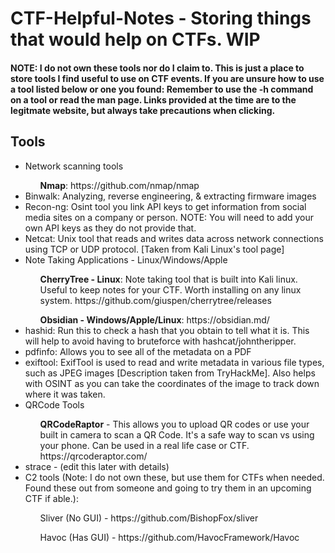 # CTF-Helpful-Notes - Storing things that would help on CTFs. WIP

<h4>NOTE: I do not own these tools nor do I claim to. This is just a place to store tools I find useful to use on CTF events. If you are unsure how to use a tool listed below or one you found: Remember to use the -h command on a tool or read the man page. Links provided at the time are to the legitmate website, but always take precautions when clicking.</h4>

<h2>Tools</h2>

<ul>
	<li>Network scanning tools</li>
		<ol><b>Nmap</b>: https://github.com/nmap/nmap</ol>
	<li>Binwalk: Analyzing, reverse engineering, & extracting firmware images</li>
	<li>Recon-ng: Osint tool you link API keys to get information from social media sites on a company or person. NOTE: You will need to add your own API keys as they do not provide that.</li>
	<li>Netcat: Unix tool that reads and writes data across network connections using TCP or UDP protocol. [Taken from Kali Linux's tool page]</li>
	<li>Note Taking Applications - Linux/Windows/Apple </li>
		<ol> <b>CherryTree - Linux</b>: Note taking tool that is built into Kali linux. Useful to keep notes for your CTF. Worth installing on any linux system. https://github.com/giuspen/cherrytree/releases</ol>
		<ol> <b>Obsidian - Windows/Apple/Linux</b>: https://obsidian.md/</ol>
	<li>hashid: Run this to check a hash that you obtain to tell what it is. This will help to avoid having to bruteforce with hashcat/johntheripper.</li>
	<li>pdfinfo: Allows you to see all of the metadata on a PDF</li>
	<li>exiftool: ExifTool is used to read and write metadata in various file types, such as JPEG images [Description taken from TryHackMe]. Also helps with OSINT as you can take the coordinates of the image to track down where it was taken.</li>
	<li>QRCode Tools</li>
		<ol><b>QRCodeRaptor</b> - This allows you to upload QR codes or use your built in camera to scan a QR Code. It's a safe way to scan vs using your phone. Can be used in a real life case or CTF. https://qrcoderaptor.com/</ol>
	<li>strace - (edit this later with details)</li>
	<li>C2 tools (Note: I do not own these, but use them for CTFs when needed. Found these out from someone and going to try them in an upcoming CTF if able.):</li>
		<ol>Sliver (No GUI) - https://github.com/BishopFox/sliver</ol>
		<ol>Havoc (Has GUI) - https://github.com/HavocFramework/Havoc</ol>
</ul>
